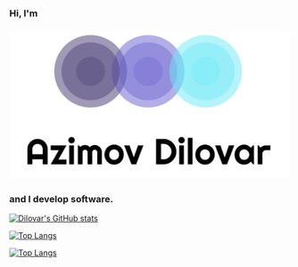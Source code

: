### Hi, I'm
### ![Dilovar printmark](resources/azimoff.png)
### and I develop  software.


[![Dilovar's GitHub stats](https://github-readme-stats.vercel.app/api?username=dilovar-91)](https://github.com/dilovar-91/github-readme-stats)

[![Top Langs](https://github-readme-stats.vercel.app/api/top-langs/?username=anuraghazra&layout=donut)](https://github.com/dilovar-91/github-readme-stats)

[![Top Langs](https://github-readme-stats.vercel.app/api/top-langs/?username=dilovar-91&layout=donut-vertical)](https://github.com/dilovar-91/github-readme-stats)
